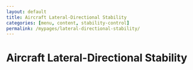 ```yaml
---
layout: default
title: Aircraft Lateral-Directional Stability
categories: [menu, content, stability-control]
permalink: /mypages/lateral-directional-stability/
---
```


# Aircraft Lateral-Directional Stability
